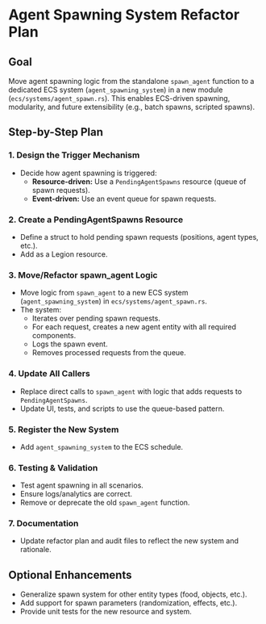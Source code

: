# Agent Spawning System Refactor Plan

## Goal
Move agent spawning logic from the standalone `spawn_agent` function to a dedicated ECS system (`agent_spawning_system`) in a new module (`ecs/systems/agent_spawn.rs`). This enables ECS-driven spawning, modularity, and future extensibility (e.g., batch spawns, scripted spawns).

## Step-by-Step Plan

### 1. Design the Trigger Mechanism
- Decide how agent spawning is triggered:
  - **Resource-driven:** Use a `PendingAgentSpawns` resource (queue of spawn requests).
  - **Event-driven:** Use an event queue for spawn requests.

### 2. Create a PendingAgentSpawns Resource
- Define a struct to hold pending spawn requests (positions, agent types, etc.).
- Add as a Legion resource.

### 3. Move/Refactor spawn_agent Logic
- Move logic from `spawn_agent` to a new ECS system (`agent_spawning_system`) in `ecs/systems/agent_spawn.rs`.
- The system:
  - Iterates over pending spawn requests.
  - For each request, creates a new agent entity with all required components.
  - Logs the spawn event.
  - Removes processed requests from the queue.

### 4. Update All Callers
- Replace direct calls to `spawn_agent` with logic that adds requests to `PendingAgentSpawns`.
- Update UI, tests, and scripts to use the queue-based pattern.

### 5. Register the New System
- Add `agent_spawning_system` to the ECS schedule.

### 6. Testing & Validation
- Test agent spawning in all scenarios.
- Ensure logs/analytics are correct.
- Remove or deprecate the old `spawn_agent` function.

### 7. Documentation
- Update refactor plan and audit files to reflect the new system and rationale.

## Optional Enhancements
- Generalize spawn system for other entity types (food, objects, etc.).
- Add support for spawn parameters (randomization, effects, etc.).
- Provide unit tests for the new resource and system.

